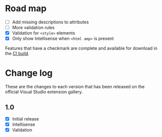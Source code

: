 # Road map

- [ ] Add missing descriptions to attributes
- [ ] More validation rules
- [x] Validation for `<style>` elements
- [x] Only show Intellisense when `<html amp>` is present

Features that have a checkmark are complete and available for
download in the
[CI build](http://vsixgallery.com/extension/89e66607-5b1d-43a4-8da0-286801f8f60a/).

# Change log

These are the changes to each version that has been released
on the official Visual Studio extension gallery.

## 1.0

- [x] Initial release
- [x] Intellisense
- [x] Validation